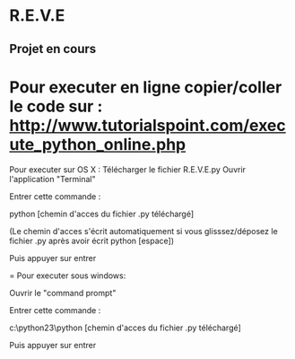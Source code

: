 # R.E.V.E
Projet en cours
---------------
Pour executer en ligne copier/coller le code sur :
http://www.tutorialspoint.com/execute_python_online.php
=
Pour executer sur OS X :
Télécharger le fichier R.E.V.E.py
Ouvrir l'application "Terminal"

Entrer cette commande :

  python [chemin d'acces du fichier .py téléchargé]

  (Le chemin d'acces s'écrit automatiquement si vous glisssez/déposez le fichier .py après avoir écrit python [espace])

Puis appuyer sur entrer

=
Pour executer sous windows:

Ouvrir le "command prompt"

Entrer cette commande :

  c:\python23\python [chemin d'acces du fichier .py téléchargé]

Puis appuyer sur entrer
